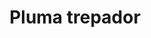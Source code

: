 ---
title: Pluma trepador
date: 
draft: false

# descripcion
description : Argo colgante de plata

materials: Plata 925

color: Plateado

dimensions: 3cm

code: 01-01-0318

type: "Aros"

categories: []

price: $1.590,00

price_eftvo: $1.350,00

# Images
# first image will be shown in the product page
images:
  # - image: "images/path_to_image"
  # La ubicacion de las imagenes es imagenes/Aros/Aros.Colgantes/01-01-0318-pluma-trepador
  - image: "./images/aros/colgantes/01-01-0318-pluma-trepador_a.JPG"
  - image: "./images/aros/colgantes/01-01-0318-pluma-trepador_b.JPG"
---
